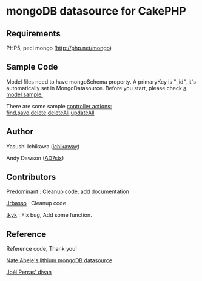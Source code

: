 # mongoDB datasource for CakePHP

## Requirements
PHP5, 
pecl mongo (http://php.net/mongo)

## Sample Code
Model files need to have mongoSchema property. A primaryKey is "\_id", it's automatically set in MongoDatasource.
Before you start, please check [a model sample.](http://github.com/ichikaway/mongoDB-Datasource/blob/master/samples/models/post.php)

There are some sample [controller actions: find,save,delete,deleteAll,updateAll](http://github.com/ichikaway/mongoDB-Datasource/blob/master/samples/controllers/posts_controller.php)


## Author
Yasushi Ichikawa ([ichikaway](http://twitter.com/ichikaway))

Andy Dawson ([AD7six](http://twitter.com/AD7six))


## Contributors
[Predominant](http://github.com/predominant/) : Cleanup code, add documentation

[Jrbasso](http://github.com/jrbasso/) : Cleanup code

[tkyk](http://github.com/tkyk/) : Fix bug, Add some function.


## Reference
Reference code, Thank you!

[Nate Abele's lithium mongoDB datasource](http://li3.rad-dev.org/)

[Joél Perras' divan](http://github.com/jperras/divan/)

